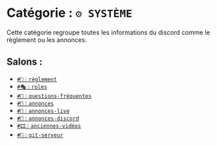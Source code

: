 # Catégorie : `⚙ SYSTÈME`
Cette catégorie regroupe toutes les informations du discord 
comme le règlement ou les annonces.

## Salons :
- [`#📖︱règlement`](1_règlement.md)
- [`#🎭︱roles`](2_roles.md)
- [`#👾︱questions-fréquentes`](3_questions-fréquentes.md)
- [`#📢︱annonces`](4_annonces.md)
- [`#📢︱annonces-live`](5_annonces-live.md)
- [`#📢︱annonces-discord`](6_annonces-discord.md)
- [`#🎞︱anciennes-vidéos`](7_anciennes-vidéos.md)
- [`#📜︱git-serveur`](8_git-serveur.md)
